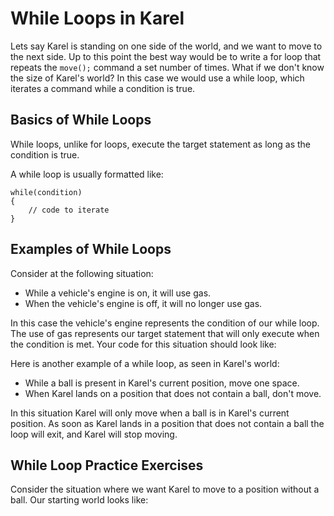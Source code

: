 # While Loops in Karel

Lets say Karel is standing on one side of the world, and we want to move to the next side. Up to this point the best way would be to write a for loop that repeats the ```move();``` command a set number of times. What if we don't know the size of Karel's world? In this case we would use a while loop, which iterates a command while a condition is true. 

## Basics of While Loops

While loops, unlike for loops, execute the target statement as long as the condition is true. 

A while loop is usually formatted like:
```
while(condition)
{
    // code to iterate
}
```



## Examples of While Loops
Consider at the following situation:
 - While a vehicle's engine is on, it will use gas. 
 - When the vehicle's engine is off, it will no longer use gas.
 

In this case the vehicle's engine represents the condition of our while loop. The use of gas represents our target statement that will only execute when the condition is met. Your code for this situation should look like:

Here is another example of a while loop, as seen in Karel's world:

 - While a ball is present in Karel's current position, move one space.
 - When Karel lands on a position that does not contain a ball, don't move.


In this situation Karel will only move when a ball is in Karel's current position. As soon as Karel lands in a position that does not contain a ball the loop will exit, and Karel will stop moving.

## While Loop Practice Exercises

Consider the situation where we want Karel to move to a position without a ball. Our starting world looks like:



